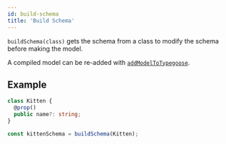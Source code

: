 ```yaml
---
id: build-schema
title: 'Build Schema'
---
```


`buildSchema(class)` gets the schema from a class to modify the schema before making the model.

A compiled model can be re-added with [`addModelToTypegoose`](api/functions/addModelToTypegoose.md).

## Example

```ts
class Kitten {
  @prop()
  public name?: string;
}

const kittenSchema = buildSchema(Kitten);

```
